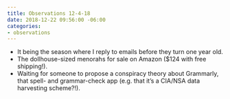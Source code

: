 ```yaml
---
title: Observations 12-4-18
date: 2018-12-22 09:56:00 -06:00
categories:
- observations
---
```


- It being the season where I reply to emails before they turn one year old.
- The dollhouse-sized menorahs for sale on Amazon ($124 with free shipping!).
- Waiting for someone to propose a conspiracy theory about Grammarly, that spell- and grammar-check app (e.g. that it’s a CIA/NSA data harvesting scheme?!).